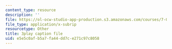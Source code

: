 ```yaml
---
content_type: resource
description: ''
file: https://ol-ocw-studio-app-production.s3.amazonaws.com/courses/7-012-introduction-to-biology-fall-2004/e5e5c0afb5a7fa44dd7ce271c97c8058_zrBZjcsQ_BQ.srt
file_type: application/x-subrip
resourcetype: Other
title: 3play caption file
uid: e5e5c0af-b5a7-fa44-dd7c-e271c97c8058
---
```

